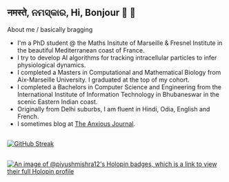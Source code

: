## नमस्ते, ନମସ୍କାର, Hi, Bonjour 👋 🙏

<!--
**piyushmishra12/piyushmishra12** is a ✨ _special_ ✨ repository because its `README.md` (this file) appears on your GitHub profile.

Here are some ideas to get you started:

- 🔭 I’m currently working on ...
- 🌱 I’m currently learning ...
- 👯 I’m looking to collaborate on ...
- 🤔 I’m looking for help with ...
- 💬 Ask me about ...
- 📫 How to reach me: ...
- 😄 Pronouns: ...
- ⚡ Fun fact: ...
-->

About me / basically bragging
- I'm a PhD student @ the Maths Insitute of Marseille & Fresnel Institute in the beautiful Mediterranean coast of France.
- I try to develop AI algorithms for tracking intracellular particles to infer physiological dynamics.
- I completed a Masters in Computational and Mathematical Biology from Aix-Marseille University. I graduated at the top of my cohort.
- I completed a Bachelors in Computer Science and Engineering from the International Institute of Information Technology in Bhubaneswar in the scenic Eastern Indian coast.
- Originally from Delhi suburbs, I am fluent in Hindi, Odia, English and French.
- I sometimes blog at [The Anxious Journal](https://anxiousjournal.substack.com/).

##
[![GitHub Streak](http://github-readme-streak-stats.herokuapp.com?user=piyushmishra12&theme=dark&background=000000)](https://git.io/streak-stats)

##
[![An image of @piyushmishra12's Holopin badges, which is a link to view their full Holopin profile](https://holopin.me/piyushmishra12)](https://holopin.io/@piyushmishra12)
